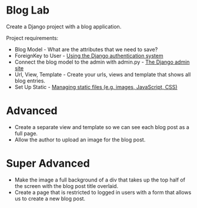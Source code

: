 # Blog Lab

Create a Django project with a blog application.

Project requirements:
* Blog Model - What are the attributes that we need to save?
* ForeignKey to User - [Using the Django authentication system](https://docs.djangoproject.com/en/1.11/topics/auth/default/)
* Connect the blog model to the admin with admin.py - [The Django admin site](https://docs.djangoproject.com/en/1.11/ref/contrib/admin/)
* Url, View, Template - Create your urls, views and template that shows all blog entries.
* Set Up Static - [Managing static files (e.g. images, JavaScript, CSS)](https://docs.djangoproject.com/en/1.11/howto/static-files/)

# Advanced
* Create a separate view and template so we can see each blog post as a full page.
* Allow the author to upload an image for the blog post.

# Super Advanced
* Make the image a full background of a div that takes up the top half of the screen with the blog post title overlaid.
* Create a page that is restricted to logged in users with a form that allows us to create a new blog post.